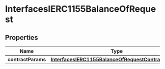 

# InterfacesIERC1155BalanceOfRequest

## Properties

Name | Type | Description | Notes
------------ | ------------- | ------------- | -------------
**contractParams** | [**InterfacesIERC1155BalanceOfRequestContractParams**](InterfacesIERC1155BalanceOfRequestContractParams.md) |  | 




